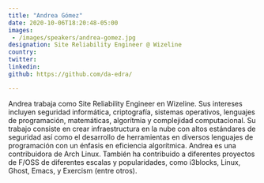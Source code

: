 ```yaml
---
title: "Andrea Gómez"
date: 2020-10-06T18:20:48-05:00
images:
 - /images/speakers/andrea-gomez.jpg
designation: Site Reliability Engineer @ Wizeline
country: 
twitter: 
linkedin: 
github: https://github.com/da-edra/

---
```


Andrea trabaja como Site Reliability Engineer en Wizeline. Sus intereses incluyen seguridad informática, criptografía, sistemas operativos, lenguajes de programación, matemáticas, algorítmia y complejidad computacional. Su trabajo consiste en crear infraestructura en la nube con altos estándares de seguridad así como el desarrollo de herramientas en diversos lenguajes de programación con un énfasis en eficiencia algorítmica. Andrea es una contribuidora de Arch Linux. También ha contribuido a diferentes proyectos de F/OSS de diferentes escalas y popularidades, como i3blocks, Linux, Ghost, Emacs, y Exercism (entre otros).
